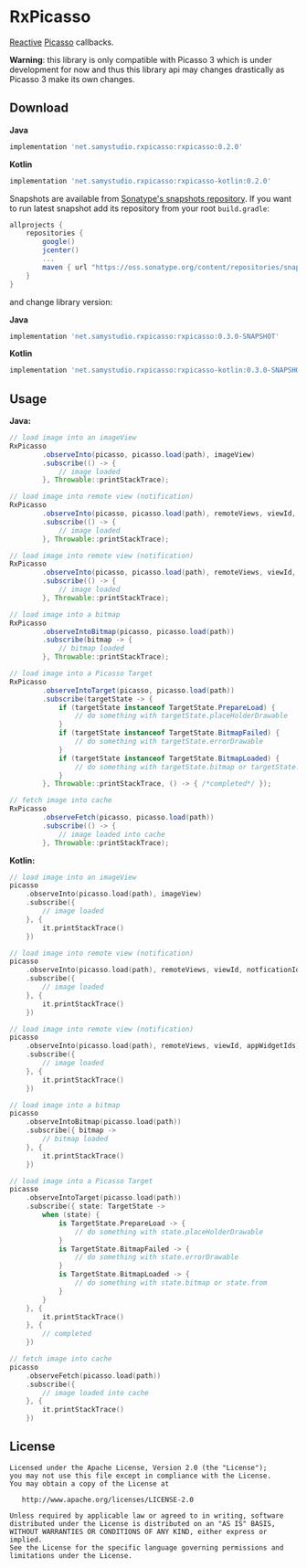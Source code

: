 RxPicasso
=========
[Reactive](https://github.com/ReactiveX/RxJava) [Picasso](https://github.com/square/picasso) callbacks.

**Warning**: this library is only compatible with Picasso 3 which is under development for now and thus this library api may changes drastically as Picasso 3 make its own changes.

Download
--------
**Java**
```groovy
implementation 'net.samystudio.rxpicasso:rxpicasso:0.2.0'
```
**Kotlin**
```groovy
implementation 'net.samystudio.rxpicasso:rxpicasso-kotlin:0.2.0'
```

Snapshots are available from [Sonatype's snapshots repository](https://oss.sonatype.org/content/repositories/snapshots/).
If you want to run latest snapshot add its repository from your root `build.gradle`:
```groovy
allprojects {
    repositories {
        google()
        jcenter()
        ...
        maven { url "https://oss.sonatype.org/content/repositories/snapshots" }
    }
}
```
and change library version:

**Java**
```groovy
implementation 'net.samystudio.rxpicasso:rxpicasso:0.3.0-SNAPSHOT'
```
**Kotlin**
```groovy
implementation 'net.samystudio.rxpicasso:rxpicasso-kotlin:0.3.0-SNAPSHOT'
```

Usage
-----
**Java:**
```java
// load image into an imageView
RxPicasso
        .observeInto(picasso, picasso.load(path), imageView)
        .subscribe(() -> {
            // image loaded
        }, Throwable::printStackTrace);

// load image into remote view (notification)
RxPicasso
        .observeInto(picasso, picasso.load(path), remoteViews, viewId, notficationId, notification, notificationTag)
        .subscribe(() -> {
            // image loaded
        }, Throwable::printStackTrace);

// load image into remote view (notification)
RxPicasso
        .observeInto(picasso, picasso.load(path), remoteViews, viewId, appWidgetIds)
        .subscribe(() -> {
            // image loaded
        }, Throwable::printStackTrace);

// load image into a bitmap
RxPicasso
        .observeIntoBitmap(picasso, picasso.load(path))
        .subscribe(bitmap -> {
            // bitmap loaded
        }, Throwable::printStackTrace);

// load image into a Picasso Target
RxPicasso
        .observeIntoTarget(picasso, picasso.load(path))
        .subscribe(targetState -> {
            if (targetState instanceof TargetState.PrepareLoad) {
                // do something with targetState.placeHolderDrawable
            }
            if (targetState instanceof TargetState.BitmapFailed) {
                // do something with targetState.errorDrawable
            }
            if (targetState instanceof TargetState.BitmapLoaded) {
                // do something with targetState.bitmap or targetState.from
            }
        }, Throwable::printStackTrace, () -> { /*completed*/ });

// fetch image into cache
RxPicasso
        .observeFetch(picasso, picasso.load(path))
        .subscribe(() -> {
            // image loaded into cache
        }, Throwable::printStackTrace);
```
**Kotlin:**
```kotlin
// load image into an imageView
picasso
    .observeInto(picasso.load(path), imageView)
    .subscribe({
        // image loaded
    }, {
        it.printStackTrace()
    })

// load image into remote view (notification)
picasso
    .observeInto(picasso.load(path), remoteViews, viewId, notficationId, notification, notificationTag)
    .subscribe({
        // image loaded
    }, {
        it.printStackTrace()
    })

// load image into remote view (notification)
picasso
    .observeInto(picasso.load(path), remoteViews, viewId, appWidgetIds)
    .subscribe({
        // image loaded
    }, {
        it.printStackTrace()
    })

// load image into a bitmap
picasso
    .observeIntoBitmap(picasso.load(path))
    .subscribe({ bitmap ->
        // bitmap loaded
    }, {
        it.printStackTrace()
    })

// load image into a Picasso Target
picasso
    .observeIntoTarget(picasso.load(path))
    .subscribe({ state: TargetState ->
        when (state) {
            is TargetState.PrepareLoad -> {
                // do something with state.placeHolderDrawable
            }
            is TargetState.BitmapFailed -> {
                // do something with state.errorDrawable
            }
            is TargetState.BitmapLoaded -> {
                // do something with state.bitmap or state.from
            }
        }
    }, {
        it.printStackTrace()
    }, {
        // completed
    })

// fetch image into cache
picasso
    .observeFetch(picasso.load(path))
    .subscribe({
        // image loaded into cache
    }, {
        it.printStackTrace()
    })
```

License
-------

    Licensed under the Apache License, Version 2.0 (the "License");
    you may not use this file except in compliance with the License.
    You may obtain a copy of the License at

       http://www.apache.org/licenses/LICENSE-2.0

    Unless required by applicable law or agreed to in writing, software
    distributed under the License is distributed on an "AS IS" BASIS,
    WITHOUT WARRANTIES OR CONDITIONS OF ANY KIND, either express or implied.
    See the License for the specific language governing permissions and
    limitations under the License.
